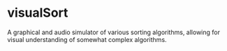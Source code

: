 visualSort
==========

A graphical and audio simulator of various sorting algorithms, allowing for visual understanding of somewhat complex algorithms.
